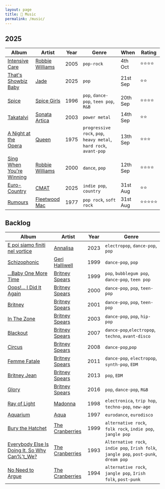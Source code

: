 ```yaml
---
layout: page
title: 🥁 Music
permalink: /music/
---
```


## 2025

| Album | Artist | Year | Genre | When | Rating |
|-------|--------|------|-------|------|--------|
| [Intensive Care](https://en.wikipedia.org/wiki/Intensive_Care_(album)) | [Robbie Williams](https://en.wikipedia.org/wiki/Robbie_Williams) | 2005 | `pop-rock` | 4th Oct | ⭐️⭐️⭐️⭐️ |
| [That's Showbiz Baby](https://en.wikipedia.org/wiki/That%27s_Showbiz_Baby) | [Jade](https://en.wikipedia.org/wiki/Jade_Thirlwall) | 2025 | `pop` | 21st Sep | ⭐️⭐️ |
| [Spice](https://en.wikipedia.org/wiki/Spice_(album)) | [Spice Girls](https://en.wikipedia.org/wiki/Spice_Girls) | 1996 | `pop`, `dance-pop`, `teen pop`, `R&B` | 20th Sep | ⭐️⭐️⭐️⭐️ |
| [Takatalvi](https://en.wikipedia.org/wiki/Sonata_Arctica_discography#Extended_plays) | [Sonata Artica](https://en.wikipedia.org/wiki/Sonata_Arctica) | 2003 | `power metal` | 14th Sep | ⭐️⭐️ |
| [A Night at the Opera](https://en.wikipedia.org/wiki/A_Night_at_the_Opera_(Queen_album)) | [Queen](https://en.wikipedia.org/wiki/Queen_(band)) | 1975 | `progressive rock`, `pop`, `heavy metal`, `hard rock`, `avant-pop` | 13th Sep | ⭐️⭐️⭐️ |
| [Sing When You're Winning](https://en.wikipedia.org/wiki/Sing_When_You're_Winning) | [Robbie Williams](https://en.wikipedia.org/wiki/Robbie_Williams) | 2000 | `dance`, `pop` | 12th Sep | ⭐️⭐️⭐️⭐️ |
| [Euro-Country](https://en.wikipedia.org/wiki/Euro-Country) | [CMAT](https://en.wikipedia.org/wiki/CMAT_(musician)) | 2025 | `indie pop`, `country` | 31st Aug | ⭐️⭐️ |
| [Rumours](https://en.wikipedia.org/wiki/Rumours_(album)) | [Fleetwood Mac](https://en.wikipedia.org/wiki/Fleetwood_Mac) | 1977 | `pop rock`, `soft rock` | 31st Aug | ⭐️⭐️⭐️⭐️⭐️ |

## Backlog

| Album | Artist | Year | Genre |
|-------|--------|------|-------|
| [E poi siamo finiti nel vortice](https://en.wikipedia.org/wiki/E_poi_siamo_finiti_nel_vortice) | [Annalisa](https://en.wikipedia.org/wiki/Annalisa) | 2023 | `electropop`, `dance-pop`, `pop` |
| [Schizophonic](https://en.wikipedia.org/wiki/Schizophonic_(Geri_Halliwell_album)) | [Geri Halliwell](https://en.wikipedia.org/wiki/Geri_Halliwell) | 1999 | `dance-pop`, `pop` |
| [...Baby One More Time](https://en.wikipedia.org/wiki/...Baby_One_More_Time_(album)) | [Britney Spears](https://en.wikipedia.org/wiki/Britney_Spears) | 1999 | `pop`, `bubblegum pop`, `dance-pop`, `teen pop` |
| [Oops!... I Did It Again](https://en.wikipedia.org/wiki/Oops!..._I_Did_It_Again_(album)) | [Britney Spears](https://en.wikipedia.org/wiki/Britney_Spears) | 2000 | `dance-pop`, `pop`, `teen-pop` |
| [Britney](https://en.wikipedia.org/wiki/Britney_(album)) | [Britney Spears](https://en.wikipedia.org/wiki/Britney_Spears) | 2001 | `dance-pop`, `pop`, `teen-pop` |
| [In The Zone](https://en.wikipedia.org/wiki/In_the_Zone) | [Britney Spears](https://en.wikipedia.org/wiki/Britney_Spears) | 2003 | `dance-pop`, `pop`, `hip-pop` |
| [Blackout](https://en.wikipedia.org/wiki/Blackout_(Britney_Spears_album)) | [Britney Spears](https://en.wikipedia.org/wiki/Britney_Spears) | 2007 | `dance-pop`,`electropop`, `techno`, `avant-disco` |
| [Circus](https://en.wikipedia.org/wiki/Circus_(Britney_Spears_album)) | [Britney Spears](https://en.wikipedia.org/wiki/Britney_Spears) | 2008 | `dance-pop`,`pop` |
| [Femme Fatale](https://en.wikipedia.org/wiki/Femme_Fatale_(Britney_Spears_album)) | [Britney Spears](https://en.wikipedia.org/wiki/Britney_Spears) | 2011 | `dance-pop`, `electropop`, `synth-pop`, `EDM` |
| [Britney Jean](https://en.wikipedia.org/wiki/Britney_Jean) | [Britney Spears](https://en.wikipedia.org/wiki/Britney_Spears) | 2013 | `pop`, `EDM` |
| [Glory](https://en.wikipedia.org/wiki/Glory_(Britney_Spears_album)) | [Britney Spears](https://en.wikipedia.org/wiki/Britney_Spears) | 2016 | `pop`, `dance-pop`, `R&B` |
| [Ray of Light](https://en.wikipedia.org/wiki/Ray_of_Light) | [Madonna](https://en.wikipedia.org/wiki/Madonna) | 1998 | `electronica`, `trip hop`, `techno-pop`, `new-age` |
| [Aquarium](https://en.wikipedia.org/wiki/Aquarium_(Aqua_album)) | [Aqua](https://en.wikipedia.org/wiki/Aqua_(band)) | 1997 | `eurodance`, `eurodisco` |
| [Bury the Hatchet](https://en.wikipedia.org/wiki/Bury_the_Hatchet_(album)) | [The Cranberries](https://en.wikipedia.org/wiki/The_Cranberries) | 1999 | `alternative rock`, `folk rock`, `indie pop`, `jangle pop` |
| [Everybody Else Is Doing It, So Why Can%'t_We?](https://en.wikipedia.org/wiki/Everybody_Else_Is_Doing_It,_So_Why_Can%27t_We%3F) | [The Cranberries](https://en.wikipedia.org/wiki/The_Cranberries) | 1993 | `Alternative rock`, `indie pop`, `Irish folk`, `jangle pop`, `post-punk`, `dream pop` |
| [No Need to Argue](https://en.wikipedia.org/wiki/No_Need_to_Argue) | [The Cranberries](https://en.wikipedia.org/wiki/The_Cranberries) | 1994 | `alternative rock`, `jangle pop`, `Irish folk`, `post-punk` |